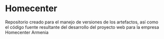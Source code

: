 # Homecenter
Repositorio creado para el manejo de versiones de los artefactos, así como el código fuente resultante del desarrollo del proyecto web para la empresa Homecenter Armenia
